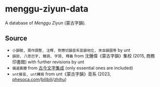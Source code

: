 # menggu-ziyun-data

A database of *Menggu Ziyun* (蒙古字韻).

## Source

- `小韻號, 需作調整, 注釋, 對應切韻音系音韻地位, 來自韻圖等` by unt
- `韻部, 八思巴字, 聲調, 字頭, 釋義` from 沈鍾偉《蒙古字韻》集校 (2015, 商務印書館) with further revisions by unt
- `備選異體` from [古今文字集成](http://www.ccamc.org/phagspa_mengguziyun_index.php) (only essential ones are included)
- `unt擬音, unt轉寫` from unt《蒙古字韻》音系 (2023, [phesoca.com](https://phesoca.com/aws/338/)/[bilibili](https://www.bilibili.com/read/cv36121405)/[zhihu](https://zhuanlan.zhihu.com/p/597563597))
